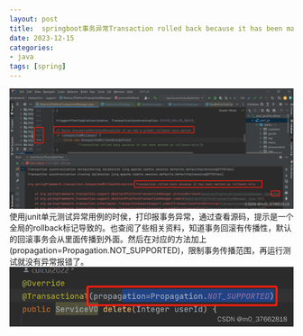 ```yaml
---
layout: post
title:  springboot事务异常Transaction rolled back because it has been marked as rollback-only
date: 2023-12-15
categories:
- java
tags: [spring]
---
```

![](/images/post/transaction-exception-1.png)
使用junit单元测试异常用例的时侯，打印报事务异常，通过查看源码，提示是一个全局的rollback标记导致的。也查阅了些相关资料，知道事务回滚有传播性，默认的回滚事务会从里面传播到外面。然后在对应的方法加上(propagation=Propagation.NOT_SUPPORTED)，限制事务传播范围，再运行测试就没有异常报错了。
![](/images/post/transaction-exception-2.png)
